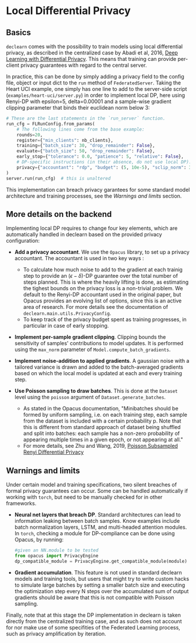# Local Differential Privacy

## Basics

`declearn` comes with the possibility to train models using local differential
privacy, as described in the centralized case by Abadi et al, 2016,
[Deep Learning with Differential Privacy](https://arxiv.org/abs/1607.00133).
This means that training can provide per-client privacy guarantees with regard
to the central server.

In practice, this can be done by simply adding a privacy field to the config
file, object or input dict to the `run` method of `FederatedServer`. Taking
the Heart UCI example, one simply has one line to add to the server-side
script (`examples/heart-uci/server.py`) in order to implement local DP,
here using Renyi-DP with epsilon=5, delta=0.00001 and a sample-wise gradient
clipping parameter that binds their euclidean norm below 3:

```python
# These are the last statements in the `run_server` function.
run_cfg = FLRunConfig.from_params(
    # The following lines come from the base example:
    rounds=20,
    register={"min_clients": nb_clients},
    training={"batch_size": 30, "drop_remainder": False},
    evaluate={"batch_size": 50, "drop_remainder": False},
    early_stop={"tolerance": 0.0, "patience": 5, "relative": False},
    # DP-specific instructions (in their absence, do not use local DP):
    privacy={"accountant": "rdp", "budget": (5, 10e-5), "sclip_norm": 3},
)
server.run(run_cfg)  # this is unaltered
```

This implementation can breach privacy garantees for some standard model
architecture and training processes, see the _Warnings and limits_ section.

## More details on the backend

Implementing local DP requires to change four key elements, which are
automatically handled in declearn based on the provided privacy configuration:

- **Add a privacy accountant**. We use the `Opacus` library, to set up a
privacy accountant. The accountant is used in two key ways :
  - To calculate how much noise to add to the gradient at each trainig step
  to provide an $`(\epsilon-\delta)`$-DP guarantee over the total number of
  steps planned. This is where the heavily lifting is done, as estimating
  the tighest bounds on the privacy loss is a non-trivial problem. We default
  to the Renyi-DP accountant used in the original paper, but Opacus provides
  an evolving list of options, since this is an active area of research. For
  more details see the documentation of `declearn.main.utils.PrivacyConfig`.
  - To keep track of the privacy budget spent as training progresses, in
  particular in case of early stopping.

- **Implement per-sample gradient clipping**. Clipping bounds the sensitivity
of samples' contributions to model updates. It is performed using the
`max_norm` parameter of `Model.compute_batch_gradients`.

- **Implement noise-addition to applied gradients**. A gaussian noise with a
tailored variance is drawn and added to the batch-averaged gradients based on
which the local model is updated at each and every training step.

- **Use Poisson sampling to draw batches**. This is done at the `Dataset` level
using the `poisson` argument of `Dataset.generate_batches`.
  - As stated in the Opacus documentation, "Minibatches should be formed by
  uniform sampling, i.e. on each training step, each sample from the dataset
  is included with a certain probability p. Note that this is different from
  standard approach of dataset being shuffled and split into batches: each
  sample has a non-zero probability of appearing multiple times in a given
  epoch, or not appearing at all."
  - For more details, see Zhu and Wang, 2019,
  [Poisson Subsampled Renyi Differential Privacy](http://proceedings.mlr.press/v97/zhu19c/zhu19c.pdf)

## Warnings and limits

Under certain model and training specifications, two silent breaches of formal
privacy guarantees can occur. Some can be handled automatically if working
with `torch`, but need to be manually checked for in other frameworks.

- **Neural net layers that breach DP**. Standard architectures can lead
to information leaking between batch samples. Know examples include batch
normalization layers, LSTM, and multi-headed attention modules. In `torch`,
checking a module for DP-compliance can be done using Opacus, by running:

  ```python
  #given an NN.module to be tested
  from opacus import PrivacyEngine
  dp_compatible_module = PrivacyEngine.get_compatible_module(module)
  ```

- **Gradient accumulation**. This feature is not used in standard declearn
models and training tools, but users that might try to write custom hacks
to simulate large batches by setting a smaller batch size and executing the
optimization step every N steps over the accumulated sum of output gradients
should be aware that this is not compatible with Poisson sampling.

Finally, note that at this stage the DP implementation in declearn is taken
directly from the centralized training case, and as such does not account for
nor make use of some specifities of the Federated Learning process, such as
privacy amplification by iteration.
